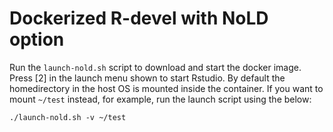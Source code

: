 Dockerized R-devel with NoLD option
===================================

Run the `launch-nold.sh` script to download and start the docker image. Press [2] in the launch menu shown to start Rstudio. By default the homedirectory in the host OS is mounted inside the container. If you want to mount `~/test` instead, for example, run the launch script using the below:

`./launch-nold.sh -v ~/test`


